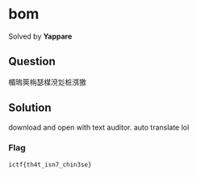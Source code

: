 # bom
Solved by **Yappare**

## Question
楣瑦筴栴瑟楳渷彣桩渳獥

## Solution
download and open with text auditor. auto translate lol

### Flag
`ictf{th4t_isn7_chin3se}`
